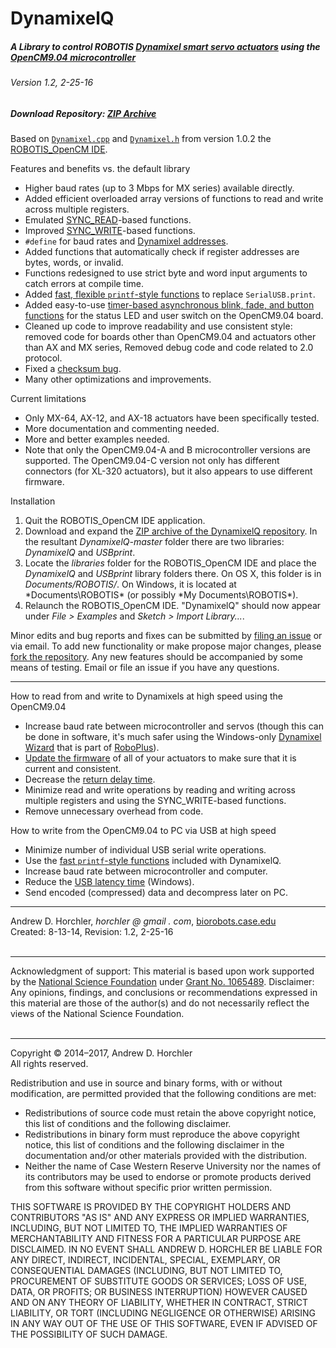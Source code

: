 DynamixelQ
==========
##### A Library to control ROBOTIS [Dynamixel smart servo actuators](http://en.robotis.com/index/product.php?cate_code=101010) using the [OpenCM9.04 microcontroller](http://en.robotis.com/index/product.php?cate_code=131010)
###### Version 1.2, 2-25-16
##### Download Repository: [ZIP Archive](https://github.com/horchler/DynamixelQ/archive/master.zip)

Based on [```Dynamixel.cpp```](https://github.com/robotis-pandora/ROBOTIS-OpenCM/blob/master/OpenCM_ide/processing-head/hardware/robotis/cores/robotis/Dynamixel.cpp) and [```Dynamixel.h```](https://github.com/robotis-pandora/ROBOTIS-OpenCM/blob/master/OpenCM_ide/processing-head/hardware/robotis/cores/robotis/Dynamixel.h) from version 1.0.2 the [ROBOTIS_OpenCM IDE](http://support.robotis.com/en/software/robotis_opencm/robotis_opencm.htm).

Features and benefits vs. the default library
 - Higher baud rates (up to 3 Mbps for MX series) available directly.
 - Added efficient overloaded array versions of functions to read and write across multiple registers.
 - Emulated [SYNC_READ](http://support.robotis.com/en/product/actuator/dynamixel_pro/communication/instruction_status_packet.htm)-based functions.
 - Improved [SYNC_WRITE](http://support.robotis.com/en/product/actuator/dynamixel/communication/dxl_instruction.htm)-based functions.
 - ```#define``` for baud rates and [Dynamixel addresses](http://support.robotis.com/en/product/actuator/dynamixel/mx_series/mx-64at_ar.htm#Actuator_Address_04).
 - Added functions that automatically check if register addresses are bytes, words, or invalid.
 - Functions redesigned to use strict byte and word input arguments to catch errors at compile time.
 - Added [fast, flexible ```printf```-style functions](https://github.com/horchler/DynamixelQ/tree/master/USBprint) to replace ```SerialUSB.print```.
 - Added easy-to-use [timer-based asynchronous blink, fade, and button functions](https://github.com/horchler/DynamixelQ/blob/master/DynamixelQ/Board.h) for the status LED and user switch on the OpenCM9.04 board.
 - Cleaned up code to improve readability and use consistent style: removed code for boards other than OpenCM9.04 and actuators other than AX and MX series, Removed debug code and code related to 2.0 protocol.
 - Fixed a [checksum bug](http://www.robotis.com/xe/?mid=qna_en&document_srl=1140665&comment_srl=1144814&rnd=1144814#comment_1144814).
 - Many other optimizations and improvements.
 
Current limitations
 - Only MX-64, AX-12, and AX-18 actuators have been specifically tested.
 - More documentation and commenting needed.
 - More and better examples needed.
 - Note that only the OpenCM9.04-A and B microcontroller versions are supported. The OpenCM9.04-C version not only has different connectors (for XL-320 actuators), but it also appears to use different firmware.

Installation
 1. Quit the ROBOTIS_OpenCM IDE application.
 2. Download and expand the [ZIP archive of the DynamixelQ repository](https://github.com/horchler/DynamixelQ/archive/master.zip). In the resultant *DynamixelQ-master* folder there are two libraries: *DynamixelQ* and *USBprint*.
 3. Locate the *libraries* folder for the ROBOTIS_OpenCM IDE and place the *DynamixelQ* and *USBprint* library folders there. On OS X, this folder is in *Documents/ROBOTIS/*. On Windows, it is located at *Documents\ROBOTIS\* (or possibly *My Documents\ROBOTIS\*).
 4. Relaunch the ROBOTIS_OpenCM IDE. "DynamixelQ" should now appear under *File > Examples* and *Sketch > Import Library...*.

Minor edits and bug reports and fixes can be submitted by [filing an issue](https://github.com/horchler/DynamixelQ/issues) or via email. To add new functionality or make propose major changes, please [fork the repository](https://help.github.com/articles/fork-a-repo). Any new features should be accompanied by some means of testing. Email or file an issue if you have any questions.

--------

How to read from and write to Dynamixels at high speed using the OpenCM9.04
 - Increase baud rate between microcontroller and servos (though this can be done in software, it's much safer using the Windows-only [Dynamixel Wizard](http://support.robotis.com/en/software/roboplus/dynamixel_monitor.htm) that is part of [RoboPlus](http://support.robotis.com/en/software/roboplus_main.htm)).
 - [Update the firmware](http://support.robotis.com/en/software/roboplus/dynamixel_monitor/firmwaremanagement/dynamixel_monitor_fwupdate.htm) of all of your actuators to make sure that it is current and consistent.
 - Decrease the [return delay time](http://support.robotis.com/en/product/actuator/dynamixel/mx_series/mx-64at_ar.htm#Actuator_Address_05).
 - Minimize read and write operations by reading and writing across multiple registers and using the SYNC_WRITE-based functions.
 - Remove unnecessary overhead from code.

How to write from the OpenCM9.04 to PC via USB at high speed
 - Minimize number of individual USB serial write operations.
 - Use the [fast ```printf```-style functions](https://github.com/horchler/DynamixelQ/tree/master/USBprint) included with DynamixelQ.
 - Increase baud rate between microcontroller and computer.
 - Reduce the [USB latency time](http://robosavvy.com/forum/viewtopic.php?p=8967#p8967) (Windows).
 - Send encoded (compressed) data and decompress later on PC.

--------

Andrew D. Horchler, *horchler @ gmail . com*, [biorobots.case.edu](http://biorobots.case.edu/)  
Created: 8-13-14, Revision: 1.2, 2-25-16  
&nbsp;  

--------

Acknowledgment of support: This material is based upon work supported by the [National Science Foundation](http://www.nsf.gov/) under [Grant No.&nbsp;1065489](http://www.nsf.gov/awardsearch/showAward.do?AwardNumber=1065489). Disclaimer: Any opinions, findings, and conclusions or recommendations expressed in this material are those of the author(s) and do not necessarily reflect the views of the National Science Foundation.  
&nbsp;  

--------

Copyright &copy; 2014&ndash;2017, Andrew D. Horchler  
All rights reserved.

Redistribution and use in source and binary forms, with or without modification, are permitted provided that the following conditions are met:
 * Redistributions of source code must retain the above copyright notice, this list of conditions and the following disclaimer.
 * Redistributions in binary form must reproduce the above copyright notice, this list of conditions and the following disclaimer in the documentation and/or other materials provided with the distribution.
 * Neither the name of Case Western Reserve University nor the names of its contributors may be used to endorse or promote products derived from this software without specific prior written permission.

THIS SOFTWARE IS PROVIDED BY THE COPYRIGHT HOLDERS AND CONTRIBUTORS "AS IS" AND ANY EXPRESS OR IMPLIED WARRANTIES, INCLUDING, BUT NOT LIMITED TO, THE IMPLIED WARRANTIES OF MERCHANTABILITY AND FITNESS FOR A PARTICULAR PURPOSE ARE DISCLAIMED. IN NO EVENT SHALL ANDREW D. HORCHLER BE LIABLE FOR ANY DIRECT, INDIRECT, INCIDENTAL, SPECIAL, EXEMPLARY, OR CONSEQUENTIAL DAMAGES (INCLUDING, BUT NOT LIMITED TO, PROCUREMENT OF SUBSTITUTE GOODS OR SERVICES; LOSS OF USE, DATA, OR PROFITS; OR BUSINESS INTERRUPTION) HOWEVER CAUSED AND ON ANY THEORY OF LIABILITY, WHETHER IN CONTRACT, STRICT LIABILITY, OR TORT (INCLUDING NEGLIGENCE OR OTHERWISE) ARISING IN ANY WAY OUT OF THE USE OF THIS SOFTWARE, EVEN IF ADVISED OF THE POSSIBILITY OF SUCH DAMAGE.